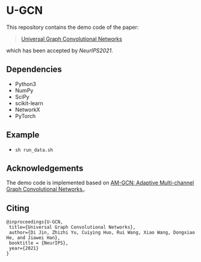 # U-GCN
This repository contains the demo code of the paper:
>[Universal Graph Convolutional Networks](https://openreview.net/forum?id=MSXDyfli9vy)

which has been accepted by *NeurIPS2021*.
## Dependencies
* Python3
* NumPy
* SciPy
* scikit-learn
* NetworkX
* PyTorch

## Example
* `sh run_data.sh`

## Acknowledgements
The demo code is implemented based on [AM-GCN: Adaptive Multi-channel Graph Convolutional Networks.](https://dl.acm.org/doi/10.1145/3394486.3403177).
## Citing
    @inproceedings{U-GCN,
     title={Universal Graph Convolutional Networks},
     author={Di Jin, Zhizhi Yu, Cuiying Huo, Rui Wang, Xiao Wang, Dongxiao He, and Jiawei Han},
     booktitle = {NeurIPS},
     year={2021}
    }


